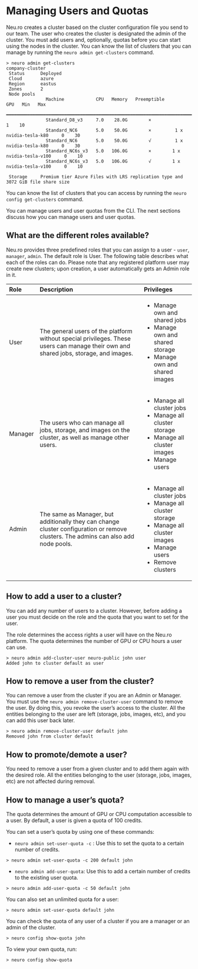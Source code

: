 # Managing Users and Quotas

Neu.ro creates a cluster based on the cluster configuration file you send to our team. The user who creates the cluster is designated the admin of the cluster. You must add users and, optionally, quotas before you can start using the nodes in the cluster. You can know the list of clusters that you can manage by running the `neuro admin get-clusters` command.

```text
> neuro admin get-clusters
company-cluster                                                                                      
 Status      Deployed                                                                              
 Cloud       azure                                                                                 
 Region      eastus                                                                                
 Zones       2                                                                                     
 Node pools                                                                                        
               Machine            CPU   Memory   Preemptible                     GPU   Min   Max   
              ━━━━━━━━━━━━━━━━━━━━━━━━━━━━━━━━━━━━━━━━━━━━━━━━━━━━━━━━━━━━━━━━━━━━━━━━━━━━━━━━━━━  
               Standard_D8_v3     7.0    28.0G        ×                                  1    10   
               Standard_NC6       5.0    50.0G        ×         1 x nvidia-tesla-k80     0    30   
               Standard_NC6       5.0    50.0G        √         1 x nvidia-tesla-k80     0    30   
               Standard_NC6s_v3   5.0   106.0G        ×        1 x nvidia-tesla-v100     0    10   
               Standard_NC6s_v3   5.0   106.0G        √        1 x nvidia-tesla-v100     0    10   

 Storage     Premium tier Azure Files with LRS replication type and 3072 GiB file share size
```

You can know the list of clusters that you can access by running the `neuro config get-clusters` command.

You can manage users and user quotas from the CLI. The next sections discuss how you can manage users and user quotas.

## What are the different roles available?

Neu.ro provides three predefined roles that you can assign to a user - `user`, `manager`, `admin`. The default role is User. The following table describes what each of the roles can do. Please note that any registered platform user may create new clusters; upon creation, a user automatically gets an Admin role in it.

<table>
  <thead>
    <tr>
      <th style="text-align:left"><b>Role</b>
      </th>
      <th style="text-align:left"><b>Description</b>
      </th>
      <th style="text-align:left"><b>Privileges</b>
      </th>
    </tr>
  </thead>
  <tbody>
    <tr>
      <td style="text-align:left">User</td>
      <td style="text-align:left">The general users of the platform without special privileges. These users
        can manage their own and shared jobs, storage, and images.</td>
      <td style="text-align:left">
        <ul>
          <li>Manage own and shared jobs</li>
          <li>Manage own and shared storage</li>
          <li>Manage own and shared images</li>
        </ul>
      </td>
    </tr>
    <tr>
      <td style="text-align:left">Manager</td>
      <td style="text-align:left">The users who can manage all jobs, storage, and images on the cluster,
        as well as manage other users.</td>
      <td style="text-align:left">
        <ul>
          <li>Manage all cluster jobs</li>
          <li>Manage all cluster storage</li>
          <li>Manage all cluster images</li>
          <li>Manage users</li>
        </ul>
      </td>
    </tr>
    <tr>
      <td style="text-align:left">Admin</td>
      <td style="text-align:left">The same as Manager, but additionally they can change cluster configuration
        or remove clusters. The admins can also add node pools.</td>
      <td style="text-align:left">
        <ul>
          <li>Manage all cluster jobs</li>
          <li>Manage all cluster storage</li>
          <li>Manage all cluster images</li>
          <li>Manage users</li>
          <li>Remove clusters</li>
        </ul>
      </td>
    </tr>
  </tbody>
</table>

## How to add a user to a cluster?

You can add any number of users to a cluster. However, before adding a user you must decide on the role and the quota that you want to set for the user.

The role determines the access rights a user will have on the Neu.ro platform. The quota determines the number of GPU or CPU hours a user can use.

```text
> neuro admin add-cluster-user neuro-public john user
Added john to cluster default as user
```

## How to remove a user from the cluster?

You can remove a user from the cluster if you are an Admin or Manager. You must use the `neuro admin remove-cluster-user` command to remove the user. By doing this, you revoke the user’s access to the cluster. All the entities belonging to the user are left \(storage, jobs, images, etc\), and you can add this user back later.

```text
> neuro admin remove-cluster-user default john
Removed john from cluster default
```

## How to promote/demote a user?

You need to remove a user from a given cluster and to add them again with the desired role. All the entities belonging to the user \(storage, jobs, images, etc\) are not affected during removal.

## How to manage a user’s quota?

The quota determines the amount of GPU or CPU computation accessible to a user. By default, a user is given a quota of 100 credits.

You can set a user’s quota by using one of these commands:

* `neuro admin set-user-quota -c` : Use this to set the quota to a certain number of credits.

```text
> neuro admin set-user-quota -c 200 default john
```

* `neuro admin add-user-quota`: Use this to add a certain number of credits to the existing user quota.

```text
> neuro admin add-user-quota -c 50 default john
```

You can also set an unlimited quota for a user:

```text
> neuro admin set-user-quota default john
```

You can check the quota of any user of a cluster if you are a manager or an admin of the cluster.

```text
> neuro config show-quota john
```

To view your own quota, run:

```text
> neuro config show-quota
```

